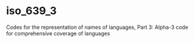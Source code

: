 # iso_639_3
Codes for the representation of names of languages, Part 3: Alpha-3 code for comprehensive coverage of languages
